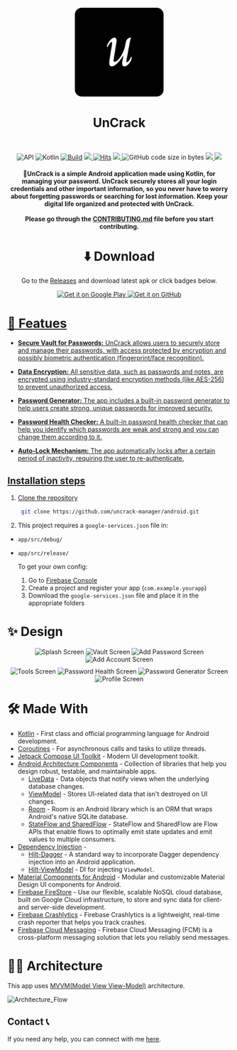 <div align="center">
</br>
<img src="art/github_logo.svg" width="200" />

</div>

<h1 align="center">UnCrack</h1>

</br>
<p align="center">
  <img alt="API" src="https://img.shields.io/badge/Api%2021+-50f270?logo=android&logoColor=black&style=for-the-badge"/></a>
  <img alt="Kotlin" src="https://img.shields.io/badge/Kotlin-a503fc?logo=kotlin&logoColor=white&style=for-the-badge"/></a>
  <a href="https://github.com/aritra-tech/UnCrack/actions">
      <img alt="Build" src="https://img.shields.io/github/actions/workflow/status/aritra-tech/uncrack/ci_build.yml?label=Build&style=for-the-badge"/></a>
  <a href="https://github.com/aritra-tech/UnCrack/stargazers">
      <img src="https://img.shields.io/github/stars/aritra-tech/UnCrack?color=ffff00&style=for-the-badge"/>
  </a>
  <a href="https://hits.sh/github.com/aritra-tech/UnCrack/">
      <img alt="Hits" src="https://hits.sh/github.com/aritra-tech/UnCrack.svg?style=for-the-badge&label=Views&extraCount=7500&color=ff3f6f"/></a>
  <a href="https://github.com/aritra-tech/UnCrack/releases">
      <img src="https://img.shields.io/github/downloads/aritra-tech/uncrack/total?color=orange&style=for-the-badge"/>
  </a>
  <img alt="GitHub code size in bytes" src="https://img.shields.io/github/languages/code-size/aritra-tech/UnCrack?style=for-the-badge">
  <a href="">
      <img src="https://img.shields.io/github/v/release/aritra-tech/uncrack?color=purple&include_prereleases&logo=github&style=for-the-badge"/>
  </a>
  <a href="https://play.google.com/store/apps/details?id=com.aritradas.uncrack">
      <img src="https://img.shields.io/endpoint?color=purple&logo=google-play&style=for-the-badge&label=Play%20store&url=https%3A%2F%2Fplay.cuzi.workers.dev%2Fplay%3Fi%3Dcom.aritradas.uncrack%26l%3DAndroid%26m%3D%24version"/>
  </a>
  </br>
</p>

<h4 align="center">🔑UnCrack is a simple Android application made using Kotlin, for managing your password. UnCrack securely stores all your login credentials and other important information, 
  so you never have to worry about forgetting passwords or searching for lost information. Keep your digital life organized and protected with UnCrack.

  <br>
  <br>
  Please go through the <a href="https://github.com/uncrack-manager/android/blob/master/CONTRIBUTING.md">CONTRIBUTING.md</a> file before you start contributing.
</h4>

<div align="center">
  
# ⬇️ Download
Go to the [Releases](https://github.com/aritra-tech/UnCrack/releases/latest) and download latest apk
or click badges below.

<a href="https://play.google.com/store/apps/details?id=com.aritradas.uncrack"><img alt="Get it on Google Play" src="https://play.google.com/intl/en_us/badges/images/generic/en-play-badge.png" height=90px />
<a href="https://github.com/aritra-tech/UnCrack/releases/latest"><img alt="Get it on GitHub" src="https://user-images.githubusercontent.com/69304392/148696068-0cfea65d-b18f-4685-82b5-329a330b1c0d.png" height=90px />

</div>

# 🔏 Featues 

- **Secure Vault for Passwords:** UnCrack allows users to securely store and manage their passwords, with access protected by encryption and possibly biometric authentication (fingerprint/face recognition).

- **Data Encryption:** All sensitive data, such as passwords and notes, are encrypted using industry-standard encryption methods (like AES-256) to prevent unauthorized access.

- **Password Generator:** The app includes a built-in password generator to help users create strong, unique passwords for improved security.

- **Password Health Checker:** A built-in password health checker that can help you identify which passwords are weak and strong and you can change them according to it.

- **Auto-Lock Mechanism:** The app automatically locks after a certain period of inactivity, requiring the user to re-authenticate.

## Installation steps

1. Clone the repository
   
   ```bash
    git clone https://github.com/uncrack-manager/android.git
    ```
    
2. This project requires a `google-services.json` file in:
- `app/src/debug/`
- `app/src/release/`

  To get your own config:
  1. Go to [Firebase Console](https://console.firebase.google.com/)
  2. Create a project and register your app (`com.example.yourapp`)
  3. Download the `google-services.json` file and place it in the appropriate folders


# ✨ Design 

<div align="center">
  <div>
    <img src="https://github.com/user-attachments/assets/2852daf8-04bc-450d-ad1e-7cd5991c6935" alt="Splash Screen" width="180"/>
    <img src="https://github.com/user-attachments/assets/5d100e52-9fca-4c8f-ab15-ff755ccc6e2d" alt="Vault Screen" width="180"/>
    <img src="https://github.com/user-attachments/assets/2e9fc2c4-d156-40f2-b406-91c07761b2e7" alt="Add Password Screen" width="180"/>
    <img src="https://github.com/user-attachments/assets/17c5a986-44e2-4e4e-89ff-f3d271893963" alt="Add Account Screen" width="180"/>
  </div>
  <div style="margin-top: 10px;">
    <img src="https://github.com/user-attachments/assets/5f66fb8b-1aeb-44ed-9fb8-3deba2e0f259" alt="Tools Screen" width="180"/>
    <img src="https://github.com/user-attachments/assets/0eaaf477-3c5a-4b30-b043-dd475a9b93b7" alt="Password Health Screen" width="180"/>
    <img src="https://github.com/user-attachments/assets/e8fa9ccc-8a08-4221-8ffa-b5e76379ee80" alt="Password Generator Screen" width="180"/>
    <img src="https://github.com/user-attachments/assets/a55d01cc-7c7f-4eb7-a510-406e74f34e24" alt="Profile Screen" width="180"/>
  </div>
</div>


# 🛠 Made With 

- [Kotlin](https://kotlinlang.org/) - First class and official programming language for Android development.
- [Coroutines](https://kotlinlang.org/docs/reference/coroutines-overview.html) - For asynchronous calls and tasks to utilize threads.
- [Jetpack Compose UI Toolkit](https://developer.android.com/jetpack/compose) - Modern UI development toolkit.
- [Android Architecture Components](https://developer.android.com/topic/libraries/architecture) - Collection of libraries that help you design robust, testable, and maintainable apps.
  - [LiveData](https://developer.android.com/topic/libraries/architecture/livedata) - Data objects that notify views when the underlying database changes.
  - [ViewModel](https://developer.android.com/topic/libraries/architecture/viewmodel) - Stores UI-related data that isn't destroyed on UI changes.
  - [Room](https://developer.android.com/topic/libraries/architecture/room) - Room is an Android library which is an ORM that wraps Android's native SQLite database.
  - [StateFlow and SharedFlow](https://developer.android.com/kotlin/flow/stateflow-and-sharedflow#:~:text=StateFlow%20is%20a%20state%2Dholder,property%20of%20the%20MutableStateFlow%20class.) - StateFlow and SharedFlow are Flow APIs that enable flows to optimally emit state updates and emit values to multiple consumers.
- [Dependency Injection](https://developer.android.com/training/dependency-injection) -
    - [Hilt-Dagger](https://dagger.dev/hilt/) - A standard way to incorporate Dagger dependency injection into an Android application.
    - [Hilt-ViewModel](https://developer.android.com/training/dependency-injection/hilt-jetpack) - DI for injecting ```ViewModel```. 
- [Material Components for Android](https://github.com/material-components/material-components-android) - Modular and customizable Material Design UI components for Android.
- [Firebase FireStore](https://firebase.google.com/docs/firestore) - Use our flexible, scalable NoSQL cloud database, built on Google Cloud infrastructure, to store and sync data for client- and server-side development.
- [Firebase Crashlytics](https://firebase.google.com/docs/crashlytics?hl=en&authuser=0) - Firebase Crashlytics is a lightweight, real-time crash reporter that helps you track crashes.
- [Firebase Cloud Messaging](https://firebase.google.com/docs/cloud-messaging?hl=en&authuser=0) - Firebase Cloud Messaging (FCM) is a cross-platform messaging solution that lets you reliably send messages.

# 👷‍♂️ Architecture 

This app uses [MVVM(Model View View-Model)](https://developer.android.com/topic/architecture#recommended-app-arch) architecture.

![Architecture_Flow](https://user-images.githubusercontent.com/80090908/216841302-97243bc3-3df4-4416-8f1f-dc22398c86b1.png)


## Contact 📞
If you need any help, you can connect with me [here](https://www.linkedin.com/in/aritra-das-/).
